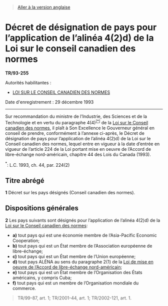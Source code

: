 > [Aller à la version anglaise](/en/Regulations/Statutory%20Instruments/93/255.md)

# Décret de désignation de pays pour l’application de l’alinéa 4(2)d) de la Loi sur le conseil canadien des normes

**TR/93-255**

Autorités habilitantes : 
- [LOI SUR LE CONSEIL CANADIEN DES NORMES](/fr/Lois/Lois%20révisées%20du%20Canada/S/S-16.md)

Date d'enregistrement : 29 décembre 1993

----------

Sur recommandation du ministre de l’Industrie, des Sciences et de la Technologie et en vertu du paragraphe 4(4)<sup><a href='#nbp_SI-93-255_f_hq_6456'>[*]</a></sup> de la [Loi sur le Conseil canadien des normes](/fr/Lois/Lois%20révisées%20du%20Canada/S/S-16.md), il plaît à Son Excellence le Gouverneur général en conseil de prendre, conformément à l’annexe ci-après, le Décret de désignation de pays pour l’application de l’alinéa 4(2)d) de la Loi sur le Conseil canadien des normes, lequel entre en vigueur à la date d’entrée en vigueur de l’article 224 de la Loi portant mise en oeuvre de l’Accord de libre-échange nord-américain, chapitre 44 des Lois du Canada (1993).

<a name='nbp_SI-93-255_f_hq_6456'><sup>*</sup></a>: L.C. 1993, ch. 44, par. 224(2)<br />




## Titre abrégé


**1** Décret sur les pays désignés (Conseil canadien des normes).




## Dispositions générales


**2** Les pays suivants sont désignés pour l’application de l’alinéa 4(2)d) de la [Loi sur le Conseil canadien des normes](/fr/Lois/Lois%20révisées%20du%20Canada/S/S-16.md):
- **a)** tout pays qui est une économie membre de l’Asia-Pacific Economic Cooperation;
- **b)** tout pays qui est un État membre de l’Association européenne de libre-échange;
- **c)** tout pays qui est un État membre de l’Union européenne;
- **d)** tout pays ALÉNA au sens du paragraphe 2(1) de la [Loi de mise en oeuvre de l’Accord de libre-échange nord-américain](/fr/Lois/Lois%20du%20Canada/1993/ch.%2044.md);
- **e)** tout pays qui est un État membre de l’Organisation des États américains, y compris Cuba;
- **f)** tout pays qui est un membre de l’Organisation mondiale du commerce.
> TR/99-87, art. 1; TR/2001-44, art. 1; TR/2002-121, art. 1.



